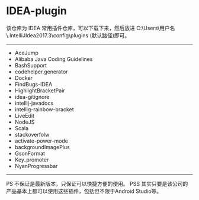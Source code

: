# IDEA-plugin

该仓库为 IDEA 常用插件仓库，可以下载下来，然后放进 C:\Users\用户名\\.IntelliJIdea2017.3\config\plugins (默认路径)即可。

---

* AceJump
* Alibaba Java Coding Guidelines
* BashSupport
* codehelper.generator
* Docker
* FindBugs-IDEA
* HighlightBracketPair
* idea-gitignore
* intellij-javadocs
* intellig-rainbow-bracket
* LiveEdit
* NodeJS
* Scala
* stackoverfolw
* activate-power-mode
* backgroundImagePlus
* GsonFormat
* Key_promoter
* NyanProgressbar

---



PS 不保证是最新版本，只保证可以快捷方便的使用。
PSS 其实只要是该公司的产品基本上都可以使用这些插件，包括但不限于Android Studio等。
